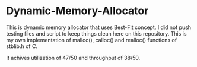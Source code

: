 # Dynamic-Memory-Allocator

This is dynamic memory allocator that uses Best-Fit concept. I did not push testing files and script to keep things clean here 
on this repository. This is my own implementation of malloc(), calloc() and realloc() functions of stblib.h of C.

It achives utilization of 47/50 and throughput of 38/50.
